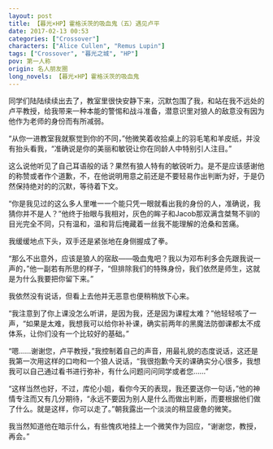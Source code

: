 ```yaml
---
layout: post
title: 【暮光×HP】霍格沃茨的吸血鬼（五）遇见卢平
date: 2017-02-13 00:53
categories: ["Crossover"]
characters: ["Alice Cullen", "Remus Lupin"]
tags: ["Crossover", "暮光之城", "HP"]
pov: 第一人称
origin: 名人朋友圈
long_novels: 【暮光×HP】霍格沃茨的吸血鬼
---
```


同学们陆陆续续出去了，教室里很快安静下来，沉默包围了我，和站在我不远处的卢平教授，给我带来一种本能的警惕和战斗准备，潜意识里对狼人的敌意没有因为他作为老师的身份而有所减弱。

“从你一进教室我就察觉到你的不同，”他微笑着收拾桌上的羽毛笔和羊皮纸，并没有抬头看我，“准确说是你的美丽和敏锐让你在同龄人中特别引人注目。”

这么说他听见了自己耳语般的话？果然有狼人特有的敏锐听力。是不是应该感谢他的称赞或者作个道歉，不，在他说明用意之前还是不要轻易作出判断为好，于是仍然保持绝对的的沉默，等待着下文。

“你是我见过的这么多人里唯一一个能只凭一眼就看出我的身份的人，准确说，我猜你并不是人？”他终于抬眼与我相对，灰色的眸子和Jacob那双满含桀骜不驯的目光完全不同，只有温和，温和背后掩藏着一丝我不能理解的沧桑和苦痛。

我缓缓地点下头，双手还是紧张地在身侧握成了拳。

“那么不出意外，应该是狼人的宿敌——吸血鬼吧？我以为邓布利多会先跟我说一声的，”他一副若有所思的样子，“但排除我们的特殊身份，我们依然是师生，这就是为什么我要把你留下来。”

我依然没有说话，但看上去他并无恶意也便稍稍放下心来。

“我注意到了你上课没怎么听讲，是因为我，还是因为课程太难？”他轻轻咳了一声，“如果是太难，我想我可以给你补补课，确实前两年的黑魔法防御课都太不成体系，让你们没有一个比较好的基础。”

“嗯……谢谢您，卢平教授，”我控制着自己的声音，用最礼貌的态度说话，这还是我第一次用这样的口吻和一个狼人说话，“我很抱歉今天的课确实分心很多，我想我可以自己通过看书进行弥补，有什么问题问问同学或者您……”

“这样当然也好，不过，库伦小姐，看你今天的表现，我还要送你一句话，”他的神情专注而又有几分期待，“永远不要因为别人是什么而做出判断，而要根据他们做了什么。就是这样，你可以走了。”朝我露出一个淡淡的稍显疲惫的微笑。

我当然知道他在暗示什么，有些愧疚地挂上一个微笑作为回应，“谢谢您，教授，再会。”
